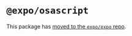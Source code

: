 # `@expo/osascript`

This package has [moved to the `expo/expo` repo](https://github.com/expo/expo/tree/main/packages/%40expo/osascript).
